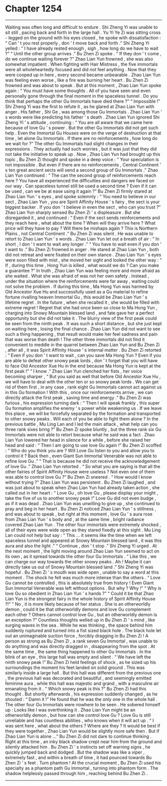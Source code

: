 
# Chapter 1254


---

Waiting was often long and difficult to endure .
Shi Zheng Yi was unable to sit still , pacing back and forth in the large hall .
Yu Yi Ye Zi was sitting cross - legged on the ground with his eyes closed , he spoke with dissatisfaction : “ Can ’ t you rest properly , don ’ t move back and forth .”
Shi Zheng Yi yelled : “ I have already rested enough , sigh , how long do we have to wait ?”
“ Until the other group arrives .” Bu Zhen Zi spoke .
“ If they don ’ t come , do we continue waiting forever ?” Zhao Lian Yun frowned , she was also somewhat impatient .
When fighting with Hair Mistress , the five immortals were all wholeheartedly focused and did not feel anything . Now that they were cooped up in here , every second became unbearable .
Zhao Lian Yun was feeling even worse , like a fire was burning her heart .
Bu Zhen Zi frowned and was about to speak .
But at this moment , Zhao Lian Yun spoke again : “ You must have some thoughts . All of you have seen and even personally gone through the final moment in the spaceless tunnel . Do you think that perhaps the other Gu Immortals have died there ?”
“ Impossible !” Shi Zheng Yi was the first to refute it , as he glared at Zhao Lian Yun with anger .
His father , Shi Ge , was among those Gu Immortals . Zhao Lian Yun ’ s words were like predicting his father ’ s death .
Zhao Lian Yun ignored Shi Zheng Yi ’ s attitude , continuing : “ You are all aware that we came here because of love Gu ’ s power . But the other Gu Immortals did not get such help . Even the Immortal Gu Houses were on the verge of destruction at that time , let alone Gu Immortals . If there are no reinforcements , how long do we wait for ?”
The other Gu Immortals had slight changes in their expressions . They actually had such worries , but it was just that they did not take the initiative to speak up .
Now , Zhao Lian Yun had brought up this topic , Bu Zhen Zi thought and spoke in a deep voice : “ Your speculation is not impossible . But even if there are no reinforcements , Central Continent ’ s ten great ancient sects will send a second group of Gu Immortals .”
Zhao Lian Yun continued : “ The can the second group of reinforcements reach here ? You have all experienced the difficulties and dangers we faced on our way . Can spaceless tunnel still be used a second time ? Even if it can be used , can we be at ease using it again ?”
Bu Zhen Zi firmly stared at Zhao Lian Yun ’ s eyes , and spoke solemnly : “ You need to believe in our sect , Zhao Lian Yun , you are Spirit Affinity House ’ s fairy , the sect is your biggest backer . If you don ’ t believe in even the sect , who can you trust ?”
Zhao Lian Yun sharply sensed Bu Zhen Zi ’ s displeasure .
But she disregarded it , and continued : “ Even if the sect sends reinforcements and they reach here , what about the time ? When will they arrive here ? What price will they have to pay ? Will there be mishaps again ? This is Northern Plains , not Central Continent .”
Bu Zhen Zi was silent .
He was unable to retort to Zhao Lian Yun ’ s words .
Zhao Lian Yun let out a breath of air : “ In short , I don ’ t want to wait any longer .”
“ You have to wait even if you don ’ t want to .” Bu Zhen Zi frowned in anger .
He stared at Zhao Lian Yun , both did not retreat and were fixated on their own stance .
Zhao Lian Yun ’ s eyes were soon filled with mist , she moved her sight and looked the other way : “ If , during this time , Hong Yun is killed , what would we do ? Can you make a guarantee ?”
In truth , Zhao Lian Yun was feeling more and more afraid as she waited .
What she was afraid of was not her own safety .
Instead , under the situation where the reinforcements were far away , waiting could not solve the problem .
If during this time , Ma Hong Yun was harmed by Old Ancestor Xue Hu and successfully used as a Gu material to refine fortune rivalling heaven Immortal Gu , this would be Zhao Lian Yun ’ s lifetime regret .
In the future , when she recalled it , she would be filled with extreme regret !
Regret that she had once been so close to Ma Hong Yun , charging into Snowy Mountain blessed land , and fate gave her a perfect opportunity but she did not take it .
The blurry view of the first peak could be seen from the ninth peak . It was such a short distance , but she just kept on waiting here , losing the final chance .
Zhao Lian Yun did not want to see such a thing happening , that result would make her feel sadness and pain that was worse than death !
The other three immortals did not find it convenient to meddle in the quarrel between Zhao Lian Yun and Bu Zhen Zi , after all , it was Spirit Affinity House ’ s internal matter .
Bu Zhen Zi retorted : “ Even if you don ’ t want to wait , can you save Ma Hong Yun ? Even if you are able to defeat other snowy peak lords , don ’ t forget that you will have to face Old Ancestor Xue Hu in the end because Ma Hong Yun is kept at the first peak !”
“ I know .” Zhao Lian Yun clenched her fists , her voice becoming sharper , “ But you said as well that before Old Ancestor Xue Hu , we will have to deal with the other ten or so snowy peak lords . We can get rid of them first , in any case , rank eight Gu Immortals cannot act against us in this Gu formation ! With this , once our reinforcements arrive , we can directly attack the first peak , saving time and energy .”
Bu Zhen Zi was furious , his expression turning dark : “ Then I will speak frankly , this super Gu formation amplifies the enemy ’ s power while weakening us . If we leave this place , we will be forcefully separated by the formation and transported to other snowy peaks . Will each of you be able to fight them alone ? In the previous battle , Mu Ling Lan and I led the main attack , what help can you three rank sixes bring ?”
Bu Zhen Zi spoke bluntly , but the three rank six Gu Immortals were not able to retort because what he said was a fact .
Zhao Lian Yun lowered her head in silence for a while , before she raised her head and said : “ Then I am going to use love Gu again !”
Bu Zhen Zi scoffed : “ Who do you think you are ? Will Love Gu listen to you and allow you to control it ? Back then , even Giant Sun Immortal Venerable was not able to refine love Gu .”
“ That is because he did not receive the acknowledgement of love Gu .” Zhao Lian Yun retorted .
“ So what you are saying is that all the other fairies of Spirit Affinity House were useless ? Not even one of them was able to control love Gu ?” Bu Zhen Zi sneered .
“ How would I know without trying ?” Zhao Lian Yun was persistent .
Bu Zhen Zi laughed , and was just about to speak when Zhao Lian Yun had already taken action , she called out in her heart : “ Love Gu , oh love Gu , please display your might , take the five of us to another snowy peak !”
Love Gu did not even budge , as if it was dead .
Zhao Lian Yun was unwilling to give up , she continued to pray and beg in her heart .
Bu Zhen Zi noticed Zhao Lian Yun ’ s stillness , and was about to speak , but right at this moment , love Gu ’ s aura rose from Zhao Lian Yun ’ s body and , at the same time , bright radiance covered Zhao Lian Yun .
The other four immortals were extremely shocked , all of their eyes were wide open as they stared fixedly at this sight .
Mu Ling Lan could not help but say : “ This … it seems like the time when we left spaceless tunnel and appeared at Snowy Mountain blessed land , it was this aura and also the light .”
“ Continue , don ’ t stop .” Shi Zheng Yi urged .
At the next moment , the light moving around Zhao Lian Yun seemed to act on its own , as it spread towards the other four Gu Immortals .
“ Like this , we can charge our way towards the other snowy peaks . Ah ! Maybe it can directly take us out of Snowy Mountain blessed land .” Shi Zheng Yi was hopeful .
Bu Zhen Zi ’ s mouth was wide open , unable to say a word at this moment .
The shock he felt was much more intense than the others .
“ Love Gu cannot be controlled , this is absolutely true from history ! Even Giant Sun Immortal Venerable was left without options . But why ? Why !”
“ Why is love Gu so obedient in Zhao Lian Yun ’ s hands ?”
“ Could it be that Zhao Lian Yun is the strongest fairy in the whole history of Spirit Affinity House ?!”
“ No , it is more likely because of her status . She is an otherworldly demon , could it be that otherworldly demons and love Gu complement each other ? Others cannot control love Gu , but an otherworldly demon is an exception ?”
Countless thoughts welled up in Bu Zhen Zi ’ s mind , like surging waves in the sea .
While he was thinking , the space behind him suddenly ruptured and turned into a fist sized black hole . The black hole let out an unimaginable suction force , forcibly dragging in Bu Zhen Zi !
A person as strong as Bu Zhen Zi , a rank seven Gu Immortal , was unable to do anything and was directly dragged in , disappearing from the spot .
At the same time , the same thing happened to other Gu Immortals . In the blink of an eye , this large hall was empty and silent .
“ We have left the ninth snowy peak !” Bu Zhen Zi held feelings of shock , as he sized up his surroundings the moment his feet landed on solid ground .
This was similarly inside a large hall . But this hall was different from the previous one , the previous hall was decorated and beautiful , and seemingly emitted feminine aura , while this hall was majestic and grand , with a masculine air emanating from it .
“ Which snowy peak is this ?” Bu Zhen Zi had this thought .
But shortly afterwards , his expression suddenly changed , as he shouted : “ Damn it !”
He found that he was the only one in the whole hall . The other four Gu Immortals were nowhere to be seen .
He sobered himself up : Looks like I was overthinking it . Zhao Lian Yun might be an otherworldly demon , but how can she control love Gu ? Love Gu is still unreliable and has countless abilities , who knows when it will act up .
“ I was sent here , what about the others ? Where are they ? It would be best if they were together , Zhao Lian Yun would be slightly more safe then . But if Zhao Lian Yun is alone …”
Bu Zhen Zi did not dare to continue thinking .
Right at this time , an inky black shadow crept near him from the ground and silently attacked him .
Bu Zhen Zi ’ s instincts set off warning signs , he quickly jumped back and dodged .
But the shadow was like a viper , extremely fast , and within a breath of time , it had pounced towards Bu Zhen Zi ’ s feet .
Turn phantom !
At the crucial moment , Bu Zhen Zi used his specialty as a phantom path Gu Immortal , turning into phantom form .
The shadow helplessly passed through him , reaching behind Bu Zhen Zi .

---


